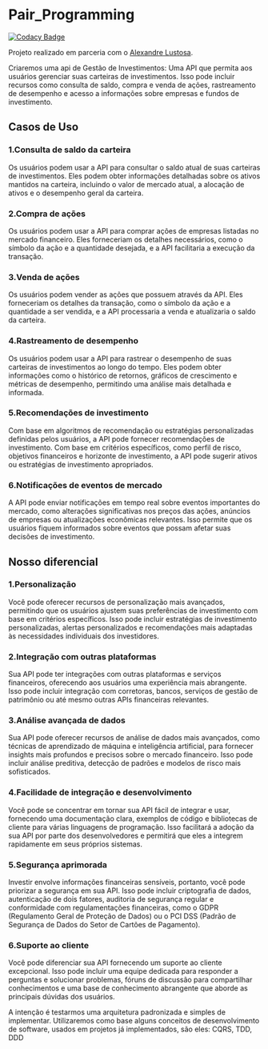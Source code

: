 # Pair_Programming

[![Codacy Badge](https://app.codacy.com/project/badge/Grade/dea18577dccc4bbe9cbb3f6d13464422)](https://app.codacy.com/gh/nelson1987/Pair_Programming/dashboard?utm_source=gh&utm_medium=referral&utm_content=&utm_campaign=Badge_grade)

Projeto realizado em parceria com o [Alexandre Lustosa](https://github.com/Alexandre-Lustosa-Escossio).

Criaremos uma api de Gestão de Investimentos: Uma API que permita aos usuários gerenciar suas carteiras de investimentos. Isso pode incluir recursos como consulta de saldo, compra e venda de ações, rastreamento de desempenho e acesso a informações sobre empresas e fundos de investimento.
## Casos de Uso
### 1.Consulta de saldo da carteira
Os usuários podem usar a API para consultar o saldo atual de suas carteiras de investimentos. Eles podem obter informações detalhadas sobre os ativos mantidos na carteira, incluindo o valor de mercado atual, a alocação de ativos e o desempenho geral da carteira.

### 2.Compra de ações
Os usuários podem usar a API para comprar ações de empresas listadas no mercado financeiro. Eles forneceriam os detalhes necessários, como o símbolo da ação e a quantidade desejada, e a API facilitaria a execução da transação.

### 3.Venda de ações
Os usuários podem vender as ações que possuem através da API. Eles forneceriam os detalhes da transação, como o símbolo da ação e a quantidade a ser vendida, e a API processaria a venda e atualizaria o saldo da carteira.

### 4.Rastreamento de desempenho
Os usuários podem usar a API para rastrear o desempenho de suas carteiras de investimentos ao longo do tempo. Eles podem obter informações como o histórico de retornos, gráficos de crescimento e métricas de desempenho, permitindo uma análise mais detalhada e informada.

### 5.Recomendações de investimento
Com base em algoritmos de recomendação ou estratégias personalizadas definidas pelos usuários, a API pode fornecer recomendações de investimento. Com base em critérios específicos, como perfil de risco, objetivos financeiros e horizonte de investimento, a API pode sugerir ativos ou estratégias de investimento apropriados.

### 6.Notificações de eventos de mercado
A API pode enviar notificações em tempo real sobre eventos importantes do mercado, como alterações significativas nos preços das ações, anúncios de empresas ou atualizações econômicas relevantes. Isso permite que os usuários fiquem informados sobre eventos que possam afetar suas decisões de investimento.

## Nosso diferencial
### 1.Personalização
Você pode oferecer recursos de personalização mais avançados, permitindo que os usuários ajustem suas preferências de investimento com base em critérios específicos. Isso pode incluir estratégias de investimento personalizadas, alertas personalizados e recomendações mais adaptadas às necessidades individuais dos investidores.

### 2.Integração com outras plataformas
Sua API pode ter integrações com outras plataformas e serviços financeiros, oferecendo aos usuários uma experiência mais abrangente. Isso pode incluir integração com corretoras, bancos, serviços de gestão de patrimônio ou até mesmo outras APIs financeiras relevantes.

### 3.Análise avançada de dados
Sua API pode oferecer recursos de análise de dados mais avançados, como técnicas de aprendizado de máquina e inteligência artificial, para fornecer insights mais profundos e precisos sobre o mercado financeiro. Isso pode incluir análise preditiva, detecção de padrões e modelos de risco mais sofisticados.

### 4.Facilidade de integração e desenvolvimento
Você pode se concentrar em tornar sua API fácil de integrar e usar, fornecendo uma documentação clara, exemplos de código e bibliotecas de cliente para várias linguagens de programação. Isso facilitará a adoção da sua API por parte dos desenvolvedores e permitirá que eles a integrem rapidamente em seus próprios sistemas.

### 5.Segurança aprimorada
Investir envolve informações financeiras sensíveis, portanto, você pode priorizar a segurança em sua API. Isso pode incluir criptografia de dados, autenticação de dois fatores, auditoria de segurança regular e conformidade com regulamentações financeiras, como o GDPR (Regulamento Geral de Proteção de Dados) ou o PCI DSS (Padrão de Segurança de Dados do Setor de Cartões de Pagamento).

### 6.Suporte ao cliente
Você pode diferenciar sua API fornecendo um suporte ao cliente excepcional. Isso pode incluir uma equipe dedicada para responder a perguntas e solucionar problemas, fóruns de discussão para compartilhar conhecimentos e uma base de conhecimento abrangente que aborde as principais dúvidas dos usuários.

A intenção é testarmos uma arquitetura padronizada e simples de implementar.
Utilizaremos como base alguns conceitos de desenvolvimento de software, usados em projetos já implementados, são eles:
CQRS, TDD, DDD
